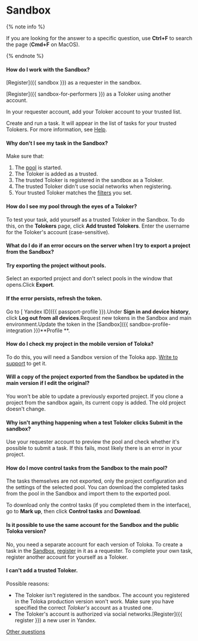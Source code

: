 # Sandbox

{% note info %}

If you are looking for the answer to a specific question, use **Ctrl+F** to search the page (**Cmd+F** on MacOS).

{% endnote %}


#### How do I work with the Sandbox?

[Register]({{ sandbox }}) as a requester in the sandbox.

[Register]({{ sandbox-for-performers }}) as a Toloker using another account.

In your requester account, add your Toloker account to your trusted list.

Create and run a task. It will appear in the list of tasks for your trusted Tolokers. For more information, see [Help](../concepts/sandbox.md).

#### Why don't I see my task in the Sandbox?

Make sure that:

1. The [pool](../../glossary.md#pool-ru) is started.
1. The Toloker is added as a trusted.
1. The trusted Toloker is registered in the sandbox as a Toloker.
1. The trusted Toloker didn't use social networks when registering.
1. Your trusted Toloker matches the [filters](../../glossary.md#filtering-ru) you set.

#### How do I see my pool through the eyes of a Toloker?

To test your task, add yourself as a trusted Toloker in the Sandbox. To do this, on the **Tolokers** page, click **Add trusted Tolokers**. Enter the username for the Toloker's account (case-sensitive).

#### What do I do if an error occurs on the server when I try to export a project from the Sandbox?

#### Try exporting the project without pools.
Select an exported project and don't select pools in the window that opens.Click **Export**.
#### If the error persists, refresh the token.
Go to [ Yandex ID]({{ passport-profile }}).Under **Sign in and device history**, click **Log out from all devices**.Request new tokens in the Sandbox and main environment.Update the token in the [Sandbox]({{ sandbox-profile-integration }})**Profile **.

#### How do I check my project in the mobile version of Toloka?

To do this, you will need a Sandbox version of the Toloka app. [Write to support](support.md#support-work-toloka) to get it.

#### Will a copy of the project exported from the Sandbox be updated in the main version if I edit the original?

You won't be able to update a previously exported project. If you clone a project from the sandbox again, its current copy is added. The old project doesn't change.

#### Why isn't anything happening when a test Toloker clicks **Submit** in the sandbox?

Use your requester account to preview the pool and check whether it's possible to submit a task. If this fails, most likely there is an error in your project.

#### How do I move control tasks from the Sandbox to the main pool?

The tasks themselves are not exported, only the project configuration and the settings of the selected pool. You can download the completed tasks from the pool in the Sandbox and import them to the exported pool.

To download only the control tasks (if you completed them in the interface), go to **Mark up**, then click **Control tasks** and **Download**.

#### Is it possible to use the same account for the Sandbox and the public Toloka version?

No, you need a separate account for each version of Toloka. To create a task in the [Sandbox](../../glossary.md#sandbox-ru), [register](../concepts/access.md) in it as a requester. To complete your own task, register another account for yourself as a Toloker.

#### I can't add a trusted Toloker.

Possible reasons:

- The Toloker isn't registered in the sandbox. The account you registered in the Toloka production version won't work. Make sure you have specified the correct _Toloker's_ account as a trusted one.
- The Toloker's account is authorized via social networks.[Register]({{ register }}) a new user in Yandex.

[Other questions](support.md#feedback_oyr_m5s_hlb)
